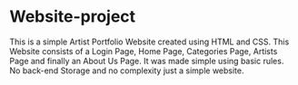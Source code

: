 # Website-project
This is a simple Artist Portfolio Website created using HTML and CSS. This Website consists of a Login Page, Home Page, Categories Page, Artists Page and finally an About Us Page. It was made simple using basic rules. No back-end Storage and no complexity just a simple website.
